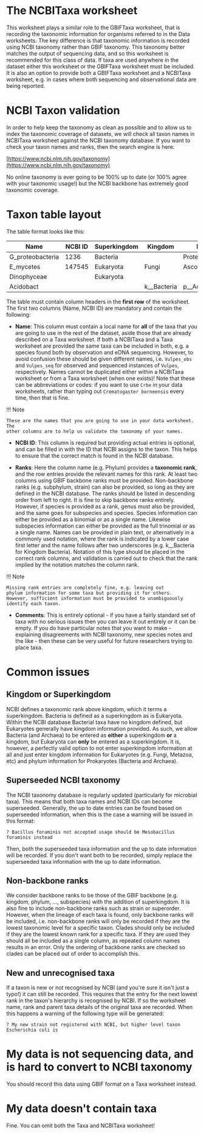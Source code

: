 # The NCBITaxa worksheet

This worksheet plays a similar role to the GBIFTaxa worksheet, that is recording the taxonomic information for organisms referred to in the Data worksheets. The key difference is that taxonomic information is recorded using NCBI taxonomy rather than GBIF taxonomy. This taxonomy better matches the output of sequencing data, and so this worksheet is recommended for this class of data. If taxa are used anywhere in the dataset either this worksheet or the GBIFTaxa worksheet must be included. It is also an option to provide both a GBIFTaxa worksheet and a NCBITaxa worksheet, e.g. in cases where both sequencing and observational data are being reported.

# NCBI Taxon validation

In order to help keep the taxonomy as clean as possible and to allow us to index the taxonomic coverage of datasets, we will check all taxon names in NCBITaxa worksheet against the NCBI taxonomy database. If you want to check your taxon names and ranks, then the search engine is here:

[https://www.ncbi.nlm.nih.gov/taxonomy](https://www.ncbi.nlm.nih.gov/taxonomy)

No online taxonomy is ever going to be 100% up to date (or 100% agree with your taxonomic usage!) but the NCBI backbone has extremely good taxonomic coverage.

# Taxon table layout

The table format looks like this:

| Name | NCBI ID | Superkingdom | Kingdom | Phylum | Class | Comments |
|---|---|---|---|---|---| --- |
| G_proteobacteria | 1236 | Bacteria |  | Proteobacteria | Gammaproteobacteria |  |
| E_mycetes | 147545 | Eukaryota | Fungi | Ascomycota | Eurotiomycetes |  |
| Dinophyceae |  | Eukaryota |  |  | Dinophyceae |  |
| Acidobact |		|   | k__Bacteria |	p__Acidobacteria | c__Acidobacteriia |   |   |

The table must contain column headers in the **first row** of the worksheet. The first two columns (Name, NCBI ID) are mandatory and contain the following:

 * **Name**: This column must contain a local name for **all** of the taxa that you are going to use in the rest of the dataset, aside those that are already described on a Taxa worksheet. If both a NCBITaxa and a Taxa worksheet are provided the same taxa can be included in both, e.g. a species found both by observation and eDNA sequencing. However, to avoid confusion these should be given different names, i.e. `Vulpes_obs` and `Vulpes_seq` for observed and sequenced instances of `Vulpes`, respectively. Names cannot be duplicated either within a NCBITaxa worksheet or from a Taxa worksheet (when one exists)! Note that these can be abbreviations or codes: if you want to use `Crbe` in your data worksheets, rather than typing out `Crematogaster borneensis` every time, then that is fine.

!!! Note

    These are the names that you are going to use in your data worksheet. The
    other columns are to help us validate the taxonomy of your names.

 * **NCBI ID**: This column is required but providing actual entries is optional, and can be filled in with the ID that NCBI assigns to the taxon. This helps to ensure that the correct match is found in the NCBI database.

 * **Ranks**: Here the column name (e.g. Phylum) provides a **taxonomic rank**, and the row entries provide the relevant names for this rank. At least two columns using GBIF backbone ranks must be provided. Non-backbone ranks (e.g. subphylum, strain) can also be provided, so long as they are defined in the NCBI database. The ranks should be listed in descending order from left to right. It is fine to skip backbone ranks entirely. However, if species is provided as a rank, genus must also be provided, and the same goes for subspecies and species. Species information can either be provided as a binomial or as a single name. Likewise subspecies information can either be provided as the full trinomial or as a single name. Names can be provided in plain text, or alternatively in a commonly used notation, where the rank is indicated by a lower case first letter and the name follows after two underscores (e.g. k__Bacteria for Kingdom Bacteria). Notation of this type should be placed in the correct rank columns, and validation is carried out to check that the rank implied by the notation matches the column rank.

!!! Note

    Missing rank entries are completely fine, e.g. leaving out
    phylum information for some taxa but providing it for others.
    However, sufficient information must be provided to unambiguously
    identify each taxon.

* **Comments**: This is entirely optional - if you have a fairly standard set of taxa with no serious issues then you can leave it out entirely or it can be empty. If you do have particular notes that you want to make - explaining disagreements with NCBI taxonomy, new species notes and the like - then these can be very useful for future researchers trying to place taxa.

# Common issues

## Kingdom or Superkingdom

 NCBI defines a taxonomic rank above kingdom, which it terms a superkingdom. Bacteria is defined as a superkingdom as is Eukaryota. Within the NCBI database Bacterial taxa have no kingdom defined, but Eukaryotes generally have kingdom information provided. As such, we allow Bacteria (and Archaea) to be entered as **either** a superkingdom **or** a kingdom, but Eukaryota can **only** be entered as a superkingdom. It is, however, a perfectly valid option to not enter superkingdom information at all and just enter kingdom information for Eukaryotes (e.g. Fungi, Metazoa, etc) and phylum information for Prokaryotes (Bacteria and Archaea).

## Superseeded NCBI taxonomy

 The NCBI taxonomy database is regularly updated (particularly for microbial taxa). This means that both taxa names and NCBI IDs can become superseeded. Generally, the up to date entries can be found based on superseeded information, when this is the case a warning will be issued in this format:

    ? Bacillus foraminis not accepted usage should be Mesobacillus foraminis instead

 Then, both the superseeded taxa information and the up to date information will be recorded. If you don't want both to be recorded, simply replace the superseeded taxa information with the up to date information.

## Non-backbone ranks

 We consider backbone ranks to be those of the GBIF backbone (e.g. kingdom, phylum, ..., subspecies) with the addition of superkingdom. It is also fine to include non-backbone ranks such as strain or superorder. However, when the lineage of each taxa is found, only backbone ranks will be included, i.e. non-backbone ranks will only be recorded if they are the lowest taxonomic level for a specific taxon. Clades should only be included if they are the lowest known rank for a specific taxa. If they are used they should all be included as a single column, as repeated column names results in an error. Only the ordering of backbone ranks are checked so clades can be placed out of order to accomplish this.

## New and unrecognised taxa

 If a taxon is new or not recognised by NCBI (and you're sure it isn't just a typo!) it can still be recorded. This requires that the entry for the next lowest rank in the taxon's hierarchy is recognised by NCBI. If so the worksheet name, rank and parent taxa details of the original taxa are recorded. When this happens a warning of the following type will be generated:

    ? My new strain not registered with NCBI, but higher level taxon Escherichia coli is

# My data is not sequencing data, and is hard to convert to NCBI taxonomy

You should record this data using GBIF format on a Taxa worksheet instead.

# My data doesn't contain taxa

Fine. You can omit both the Taxa and NCBITaxa worksheet!
